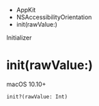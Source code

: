 

- AppKit
- NSAccessibilityOrientation
-  init(rawValue:) 

Initializer

# init(rawValue:)

macOS 10.10+

``` source
init?(rawValue: Int)
```

